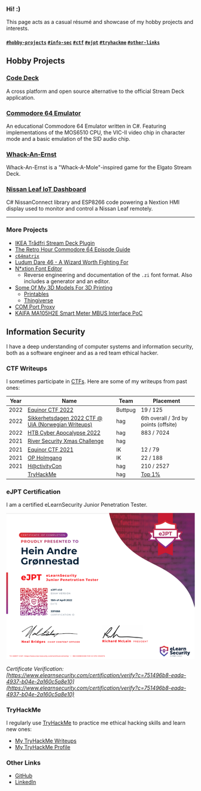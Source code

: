 ### Hi! :)

This page acts as a casual résumé and showcase of my hobby projects and interests.


#### [`#hobby-projects`](#hobby-projects) [`#info-sec`](#information-security) [`#ctf`](#ctf-writeups) [`#ejpt`](#ejpt-certification) [`#tryhackme`](#tryhackme) [`#other-links`](#other-links)


## Hobby Projects

### [Code Deck](code-deck)
A cross platform and open source alternative to the official Stream Deck application.

### [Commodore 64 Emulator](retro-computing)
An educational Commodore 64 Emulator written in C#. Featuring implementations of the MOS6510 CPU, the VIC-II video chip in character mode and a basic emulation of the SID audio chip.

### [Whack-An-Ernst](streamdeck-whack-an-ernst)
Whack-An-Ernst is a "Whack-A-Mole"-inspired game for the Elgato Stream Deck.

### [Nissan Leaf IoT Dashboard](leaf-display)
C# NissanConnect library and ESP8266 code powering a Nextion HMI display used to monitor and control a Nissan Leaf remotely.

---

### More Projects
- [IKEA Trådfri Stream Deck Plugin](streamdeck-tradfri)
- [The Retro Hour Commodore 64 Episode Guide](c64-retro-hour)
- [`c64matrix`](c64matrix)
- [Ludum Dare 46 - A Wizard Worth Fighting For](https://github.com/hagronnestad/LD46)
- [N*xtion Font Editor](https://github.com/hagronnestad/nextion-font-editor)
  - Reverse engineering and documentation of the `.zi` font format. Also includes a generator and an editor.
- [Some Of My 3D Models For 3D Printing](https://github.com/hagronnestad/3d-print-models)
  - [Printables](https://www.printables.com/social/247057-hag/about)
  - [Thingiverse](https://www.thingiverse.com/heinandre/designs)
- [COM Port Proxy](com-port-proxy)
- [KAIFA MA105H2E Smart Meter MBUS Interface PoC](mbus-han-kaifa)


## Information Security

I have a deep understanding of computer systems and information security, both as a software engineer and as a red team ethical hacker.


### CTF Writeups

I sometimes participate in [CTFs](https://en.wikipedia.org/wiki/Capture_the_flag_(cybersecurity)). Here are some of my writeups from past ones:

| Year | Name                                                                                         | Team    | Placement                             |
|------|----------------------------------------------------------------------------------------------|---------|---------------------------------------|
| 2022 | [Equinor CTF 2022](https://heinandre.no/ctf-equinor-22/)                                     | Buttpug | 19 / 125                              |
| 2022 | [Sikkerhetsdagen 2022 CTF @ UiA (Norwegian Writeups)](https://heinandre.no/ctf-uia-no-2022/) | hag     | 6th overall / 3rd by points (offsite) |
| 2022 | [HTB Cyber Apocalypse 2022](https://heinandre.no/htb-cyber-apocalypse-2022/)                 | hag     | 883 / 7024                            |
| 2021 | [River Security Xmas Challenge](https://github.com/hagronnestad/ctf-rsxc-2021)               | hag     |                                       |
| 2021 | [Equinor CTF 2021](https://github.com/hagronnestad/ctf-equinor-21)                           | IK      | 12 / 79                               |
| 2021 | [OP Holmgang](https://github.com/hagronnestad/ctf-op-holmgang)                               | IK      | 22 / 188                              |
| 2021 | [H@ctivityCon](https://github.com/hagronnestad/ctf-hacktivitycon-2021)                       | hag     | 210 / 2527                            |
|      | [TryHackMe](https://heinandre.no/ctf-thm-public/)                                            | hag     | [Top 1%](https://tryhackme.com/p/hag) |


### eJPT Certification

I am a certified eLearnSecurity Junior Penetration Tester. 

![](./img/ejpt.png)

*Certificate Verification: [https://www.elearnsecurity.com/certification/verify?c=751496b8-eada-4937-b04e-2a160c5a8e10](https://www.elearnsecurity.com/certification/verify?c=751496b8-eada-4937-b04e-2a160c5a8e10)*


### TryHackMe

I regularly use [TryHackMe](https://tryhackme.com/) to practice me ethical hacking skills and learn new ones:

- [My TryHackMe Writeups](ctf-thm-public)
- [My TryHackMe Profile](https://tryhackme.com/p/hag)


### Other Links

- [GitHub](https://github.com/hagronnestad/)
- [LinkedIn](https://www.linkedin.com/in/heinandre/)
